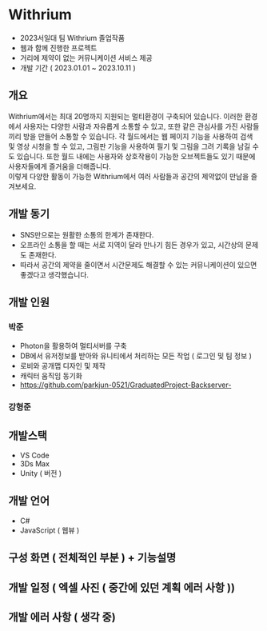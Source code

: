 # Withrium

  - 2023서일대 팀 Withrium 졸업작품
  - 웹과 함께 진행한 프로젝트
  - 거리에 제약이 없는 커뮤니케이션 서비스 제공
  - 개발 기간 ( 2023.01.01 ~ 2023.10.11 )

## 개요 

  Withrium에서는 최대 20명까지 지원되는 멀티환경이 구축되어 있습니다. 이러한 환경에서 사용자는 다양한 사람과 자유롭게 소통할 수 있고, 
  또한 같은 관심사를 가진 사람들끼리 방을 만들어 소통할 수 있습니다. 각 월드에서는 웹 페이지 기능을 사용하여 검색 및 영상 시청을 할 수 있고, 
  그림판 기능을 사용하여 필기 및 그림을 그려 기록을 남길 수도 있습니다. 또한 월드 내에는 사용자와 상호작용이 가능한 오브젝트들도 있기 때문에
  사용자들에게 즐거움을 더해줍니다. </br>
  이렇게 다양한 활동이 가능한 Withrium에서 여러 사람들과 공간의 제약없이 만남을 즐겨보세요. 

## 개발 동기 

  - SNS만으로는 원활한 소통의 한계가 존재한다.
  - 오프라인 소통을 할 때는 서로 지역이 달라 만나기 힘든 경우가 있고, 시간상의 문제도 존재한다.
  - 따라서 공간의 제약을 줄이면서 시간문제도 해결할 수 있는 커뮤니케이션이 있으면 좋겠다고 생각했습니다.

## 개발 인원

  ### 박준 
  - Photon을 활용하여 멀티서버를 구축
  - DB에서 유저정보를 받아와 유니티에서 처리하는 모든 작업 ( 로그인 및 팀 정보 )
  - 로비와 공개맵 디자인 및 제작 
  - 캐릭터 움직임 동기화
  - https://github.com/parkjun-0521/GraduatedProject-Backserver-
  
  ### 강형준 

## 개발스택 

  - VS Code 
  - 3Ds Max
  - Unity ( 버전 )

## 개발 언어 

  - C#
  - JavaScript ( 웹뷰 )

## 구성 화면 ( 전체적인 부분 )  + 기능설명 


## 개발 일정 ( 엑셀 사진 ( 중간에 있던 계획 에러 사항 )) 

## 개발 에러 사항 ( 생각 중)
